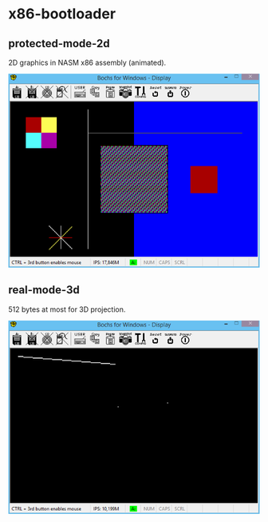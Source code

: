# x86-bootloader

## protected-mode-2d
2D graphics in NASM x86 assembly (animated).

![Screenshot](protected-mode-2d/img/01_startup.png)


## real-mode-3d
512 bytes at most for 3D projection.

![Screenshot](real-mode-3d/img/01_startup.png)
